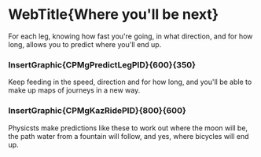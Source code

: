 
# WebTitle{Where you'll be next}

For each leg, knowing how fast you're going, in what direction, and for how long, allows you to predict where you'll end up.

### InsertGraphic{CPMgPredictLegPID}{600}{350}

Keep feeding in the speed, direction and for how long, and you'll be able to make up maps of journeys in a new way.

### InsertGraphic{CPMgKazRidePID}{800}{600}

Physicsts make predictions like these to work out where the moon will be, the path water from a fountain will follow, and yes, where bicycles will end up.  

